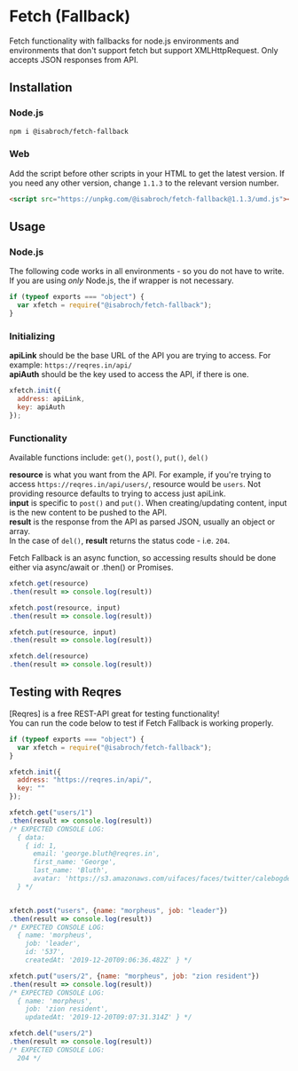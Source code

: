 # Fetch (Fallback)
Fetch functionality with fallbacks for node.js environments and environments that don't support fetch but support XMLHttpRequest. Only accepts JSON responses from API.

## Installation
### Node.js
```bash
npm i @isabroch/fetch-fallback
```

### Web
Add the script before other scripts in your HTML to get the latest version.
If you need any other version, change `1.1.3` to the relevant version number.
```html
<script src="https://unpkg.com/@isabroch/fetch-fallback@1.1.3/umd.js"></script>
```

## Usage
### Node.js
The following code works in all environments - so you do not have to write. If you are using _only_ Node.js, the if wrapper is not necessary.
```js
if (typeof exports === "object") {
  var xfetch = require("@isabroch/fetch-fallback");
}
```

### Initializing
**apiLink** should be the base URL of the API you are trying to access. For example: `https://reqres.in/api/`\
**apiAuth** should be the key used to access the API, if there is one.
```js
xfetch.init({
  address: apiLink,
  key: apiAuth
});
```

### Functionality
Available functions include: `get()`, `post()`, `put()`, `del()`

**resource** is what you want from the API. For example, if you're trying to access `https://reqres.in/api/users/`, resource would be `users`. Not providing resource defaults to trying to access just apiLink.\
**input** is specific to `post()` and `put()`. When creating/updating content, input is the new content to be pushed to the API.\
**result** is the response from the API as parsed JSON, usually an object or array.\
In the case of `del()`, **result** returns the status code - i.e. `204`.

Fetch Fallback is an async function, so accessing results should be done either via async/await or .then() or Promises.

```js
xfetch.get(resource)
.then(result => console.log(result))

xfetch.post(resource, input)
.then(result => console.log(result))

xfetch.put(resource, input)
.then(result => console.log(result))

xfetch.del(resource)
.then(result => console.log(result))
```

## Testing with Reqres
[Reqres] is a free REST-API great for testing functionality!\
You can run the code below to test if Fetch Fallback is working properly.
```js
if (typeof exports === "object") {
  var xfetch = require("@isabroch/fetch-fallback");
}

xfetch.init({
  address: "https://reqres.in/api/",
  key: ""
});

xfetch.get("users/1")
.then(result => console.log(result))
/* EXPECTED CONSOLE LOG:
  { data:
    { id: 1,
      email: 'george.bluth@reqres.in',
      first_name: 'George',
      last_name: 'Bluth',
      avatar: 'https://s3.amazonaws.com/uifaces/faces/twitter/calebogden/128.jpg' }
  } */


xfetch.post("users", {name: "morpheus", job: "leader"})
.then(result => console.log(result))
/* EXPECTED CONSOLE LOG:
  { name: 'morpheus',
    job: 'leader',
    id: '537',
    createdAt: '2019-12-20T09:06:36.482Z' } */

xfetch.put("users/2", {name: "morpheus", job: "zion resident"})
.then(result => console.log(result))
/* EXPECTED CONSOLE LOG:
  { name: 'morpheus',
    job: 'zion resident',
    updatedAt: '2019-12-20T09:07:31.314Z' } */

xfetch.del("users/2")
.then(result => console.log(result))
/* EXPECTED CONSOLE LOG:
  204 */
```